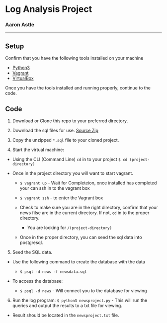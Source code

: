 # Log Analysis Project
### Aaron Astle

---

## Setup

Confirm that you have the following tools installed on your machine

  * [Python3](https://www.python.org/)
  * [Vagrant](https://www.vagrantup.com/)
  * [VirtualBox](https://www.virtualbox.org/)

Once you have the tools installed and running properly, continue to the code.

## Code

1. Download or Clone this repo to your preferred directory.

2. Download the sql files for use. [Source Zip](https://d17h27t6h515a5.cloudfront.net/topher/2016/August/57b5f748_newsdata/newsdata.zip)

3. Copy the unzipped `*.sql` file to your cloned project.

4. Start the virtual machine:
  - Using the CLI (Command Line) `cd` in to your project
    `$ cd (project-directory)`
  
  - Once in the project directory you will want to start vagrant.
    - `$ vagrant up` - Wait for Completeion, once installed has completed your can ssh in to the vagrant box

    - `$ vagrant ssh` - to enter the Vagrant box

    - Check to make sure you are in the right directory, confirm that your news filse
      are in the current directory.  If not, `cd` in to the proper directory.
      - You are looking for `/(project-directory)`

    - Once in the proper directory, you can seed the sql data into postgresql.

5. Seed the SQL data.
  - Use the following command to create the database with the data
    - `$ psql -d news -f newsdata.sql`
  
  - To access the database:
    - `$ psql -d news` - Will connect you to the database for viewing

6. Run the log program:
  `$ python3 newsproject.py` - This will run the queries and output the results
  to a txt file for viewing.

  - Result should be located in the `newsproject.txt` file.

